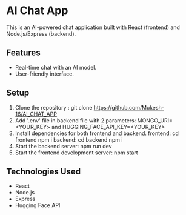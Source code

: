 # AI Chat App

This is an AI-powered chat application built with React (frontend) and Node.js/Express (backend).

## Features
- Real-time chat with an AI model.
- User-friendly interface.

## Setup
1. Clone the repository : git clone https://github.com/Mukesh-16/AI_CHAT_APP
2. Add '.env' file in backend file with 2 parameters: MONGO_URI=<YOUR_KEY> and HUGGING_FACE_API_KEY=<YOUR_KEY>
3. Install dependencies for both frontend and backend.
   frontend: cd frontend
             npm i
   backend: cd backend
             npm i
4. Start the backend server: npm run dev
5. Start the frontend development server: npm start

## Technologies Used
- React
- Node.js
- Express
- Hugging Face API
